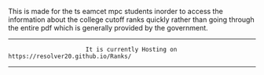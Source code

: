 This is made for the ts eamcet mpc students inorder to access the information about the college cutoff ranks quickly rather than going through the entire pdf which is generally provided by the government.

********************************************************************************************************************************************************************
                          It is currently Hosting on https://resolver20.github.io/Ranks/
********************************************************************************************************************************************************************
